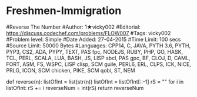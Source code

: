 # Freshmen-Immigration
#Reverse The Number 
#Author:	1★vicky002
#Editorial:	https://discuss.codechef.com/problems/FLOW007
#Tags:	vicky002
#Problem level:	Simple
#Date Added:	27-04-2015
#Time Limit:	100 secs
#Source Limit:	50000 Bytes
#Languages:	CPP14, C, JAVA, PYTH 3.6, PYTH, PYP3, CS2, ADA, PYPY, TEXT, PAS fpc, NODEJS, RUBY, PHP, GO, HASK, TCL, PERL, SCALA, LUA, BASH, JS, LISP sbcl, PAS gpc, BF, CLOJ, D, CAML, FORT, ASM, FS, WSPC, LISP clisp, SCM guile, PERL6, ERL, CLPS, ICK, NICE, PRLG, ICON, SCM chicken, PIKE, SCM qobi, ST, NEM

def reverse(n):
    listOfInt = list(str(n))
    listOfInt = listOfInt[::-1]
    rS = ""
    for i in listOfInt:
        rS += i
    reverseNum = int(rS)
    return reverseNum
    
 
